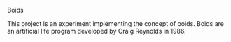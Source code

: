 Boids

This project is an experiment implementing the concept of boids. Boids are an artificial life program developed by Craig Reynolds in 1986.
